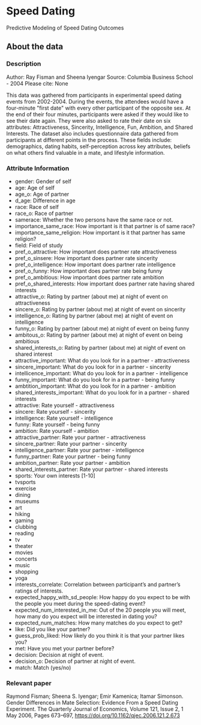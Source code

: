 # Speed Dating
Predictive Modeling of Speed Dating Outcomes

## About the data
### Description

Author: Ray Fisman and Sheena Iyengar
Source: Columbia Business School - 2004
Please cite: None

This data was gathered from participants in experimental speed dating events from 2002-2004. During the events, the attendees would have a four-minute "first date" with every other participant of the opposite sex. At the end of their four minutes, participants were asked if they would like to see their date again. They were also asked to rate their date on six attributes: Attractiveness, Sincerity, Intelligence, Fun, Ambition, and Shared Interests. The dataset also includes questionnaire data gathered from participants at different points in the process. These fields include: demographics, dating habits, self-perception across key attributes, beliefs on what others find valuable in a mate, and lifestyle information.

### Attribute Information

 * gender: Gender of self  
 * age: Age of self  
 * age_o: Age of partner  
 * d_age: Difference in age  
 * race: Race of self  
 * race_o: Race of partner  
 * samerace: Whether the two persons have the same race or not.  
 * importance_same_race: How important is it that partner is of same race?  
 * importance_same_religion: How important is it that partner has same religion?  
 * field: Field of study  
 * pref_o_attractive: How important does partner rate attractiveness  
 * pref_o_sinsere: How important does partner rate sincerity  
 * pref_o_intelligence: How important does partner rate intelligence  
 * pref_o_funny: How important does partner rate being funny  
 * pref_o_ambitious: How important does partner rate ambition  
 * pref_o_shared_interests: How important does partner rate having shared interests  
 * attractive_o: Rating by partner (about me) at night of event on attractiveness  
 * sincere_o: Rating by partner (about me) at night of event on sincerity  
 * intelligence_o: Rating by partner (about me) at night of event on intelligence  
 * funny_o: Rating by partner (about me) at night of event on being funny  
 * ambitous_o: Rating by partner (about me) at night of event on being ambitious  
 * shared_interests_o: Rating by partner (about me) at night of event on shared interest  
 * attractive_important: What do you look for in a partner - attractiveness  
 * sincere_important: What do you look for in a partner - sincerity  
 * intellicence_important: What do you look for in a partner - intelligence  
 * funny_important: What do you look for in a partner - being funny  
 * ambtition_important: What do you look for in a partner - ambition  
 * shared_interests_important: What do you look for in a partner - shared interests  
 * attractive: Rate yourself - attractiveness  
 * sincere: Rate yourself - sincerity   
 * intelligence: Rate yourself - intelligence   
 * funny: Rate yourself - being funny   
 * ambition: Rate yourself - ambition  
 * attractive_partner: Rate your partner - attractiveness  
 * sincere_partner: Rate your partner - sincerity   
 * intelligence_partner: Rate your partner - intelligence   
 * funny_partner: Rate your partner - being funny   
 * ambition_partner: Rate your partner - ambition   
 * shared_interests_partner: Rate your partner - shared interests  
 * sports: Your own interests [1-10]  
 * tvsports  
 * exercise  
 * dining  
 * museums  
 * art  
 * hiking  
 * gaming  
 * clubbing  
 * reading  
 * tv  
 * theater  
 * movies  
 * concerts  
 * music  
 * shopping  
 * yoga  
 * interests_correlate: Correlation between participant’s and partner’s ratings of interests.  
 * expected_happy_with_sd_people: How happy do you expect to be with the people you meet during the speed-dating event?  
 * expected_num_interested_in_me: Out of the 20 people you will meet, how many do you expect will be interested in dating you?  
 * expected_num_matches: How many matches do you expect to get?  
 * like: Did you like your partner?  
 * guess_prob_liked: How likely do you think it is that your partner likes you?   
 * met: Have you met your partner before?  
 * decision: Decision at night of event.
 * decision_o: Decision of partner at night of event.  
 * match: Match (yes/no)

### Relevant paper

Raymond Fisman; Sheena S. Iyengar; Emir Kamenica; Itamar Simonson.
Gender Differences in Mate Selection: Evidence From a Speed Dating Experiment.
The Quarterly Journal of Economics, Volume 121, Issue 2, 1 May 2006, Pages 673–697,
https://doi.org/10.1162/qjec.2006.121.2.673

